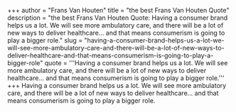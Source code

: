 +++
author = "Frans Van Houten"
title = "the best Frans Van Houten Quote"
description = "the best Frans Van Houten Quote: Having a consumer brand helps us a lot. We will see more ambulatory care, and there will be a lot of new ways to deliver healthcare... and that means consumerism is going to play a bigger role."
slug = "having-a-consumer-brand-helps-us-a-lot-we-will-see-more-ambulatory-care-and-there-will-be-a-lot-of-new-ways-to-deliver-healthcare-and-that-means-consumerism-is-going-to-play-a-bigger-role"
quote = '''Having a consumer brand helps us a lot. We will see more ambulatory care, and there will be a lot of new ways to deliver healthcare... and that means consumerism is going to play a bigger role.'''
+++
Having a consumer brand helps us a lot. We will see more ambulatory care, and there will be a lot of new ways to deliver healthcare... and that means consumerism is going to play a bigger role.
